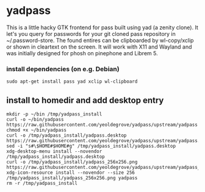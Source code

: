 # yadpass

This is a little hacky GTK frontend for pass built using yad (a zenity clone).
It let's you query for passwords for your git cloned pass repository in ~/.password-store.
The found entires can be clipboarded by wl-copy/xclip or shown in cleartext on the screen.
It will work with X11 and Wayland and was initially designed for phosh on pinephone and Librem 5.

### install dependencies (on e.g. Debian)
```
sudo apt-get install pass yad xclip wl-clipboard
```

## install to homedir and add desktop entry
```
mkdir -p ~/bin /tmp/yadpass_install
curl -o ~/bin/yadpass https://raw.githubusercontent.com/yeoldegrove/yadpass/upstream/yadpass
chmod +x ~/bin/yadpass
curl -o /tmp/yadpass_install/yadpass.desktop https://raw.githubusercontent.com/yeoldegrove/yadpass/upstream/yadpass.desktop
sed -i "s#\$HOME#$HOME#g" /tmp/yadpass_install/yadpass.desktop
xdg-desktop-menu install --novendor /tmp/yadpass_install/yadpass.desktop
curl -o /tmp/yadpass_install/yadpass_256x256.png https://raw.githubusercontent.com/yeoldegrove/yadpass/upstream/yadpass_256x256.png
xdg-icon-resource install --novendor --size 256 /tmp/yadpass_install/yadpass_256x256.png yadpass
rm -r /tmp/yadpass_install

```
